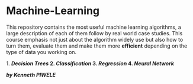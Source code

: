 # Machine-Learning
This repository contains the most useful machine learning algorithms, a large description of each of them follow by real world case studies.
This course emphasis not just about the algorithm widely use but also how to turn them, evaluate them and make them more <b>efficient</b> depending on the type of data you working on.
<title>Syllabus</title>
1. <b><i>Decision Trees</i><b>
2. <b><i>Classification</i><b>
3. <b><i>Regression</i><b>
4. <b><i>Neural Network</i><b>

<i>by Kenneth PIWELE</i>
